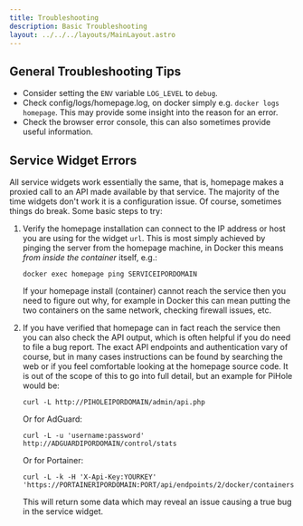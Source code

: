 ```yaml
---
title: Troubleshooting
description: Basic Troubleshooting
layout: ../../../layouts/MainLayout.astro
---
```


## General Troubleshooting Tips

- Consider setting the `ENV` variable `LOG_LEVEL` to `debug`.
- Check config/logs/homepage.log, on docker simply e.g. `docker logs homepage`. This may provide some insight into the reason for an error.
- Check the browser error console, this can also sometimes provide useful information.

## Service Widget Errors

All service widgets work essentially the same, that is, homepage makes a proxied call to an API made available by that service. The majority of the time widgets don't work it is a configuration issue. Of course, sometimes things do break. Some basic steps to try:

1. Verify the homepage installation can connect to the IP address or host you are using for the widget `url`. This is most simply achieved by pinging the server from the homepage machine, in Docker this means *from inside the container* itself, e.g.:
    ```
    docker exec homepage ping SERVICEIPORDOMAIN
    ```
    
    If your homepage install (container) cannot reach the service then you need to figure out why, for example in Docker this can mean putting the two containers on the same network, checking firewall issues, etc.

2. If you have verified that homepage can in fact reach the service then you can also check the API output, which is often helpful if you do need to file a bug report. The exact API endpoints and authentication vary of course, but in many cases instructions can be found by searching the web or if you feel comfortable looking at the homepage source code. It is out of the scope of this to go into full detail, but an example for PiHole would be:
    ```
    curl -L http://PIHOLEIPORDOMAIN/admin/api.php
    ```
    Or for AdGuard:
    ```
    curl -L -u 'username:password' http://ADGUARDIPORDOMAIN/control/stats
    ```
    Or for Portainer:
    ```
    curl -L -k -H 'X-Api-Key:YOURKEY' 'https://PORTAINERIPORDOMAIN:PORT/api/endpoints/2/docker/containers/json'
    ```
    This will return some data which may reveal an issue causing a true bug in the service widget.
